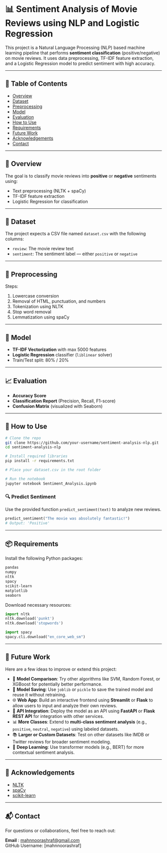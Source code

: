 # 📊 Sentiment Analysis of Movie Reviews using NLP and Logistic Regression

This project is a Natural Language Processing (NLP) based machine learning pipeline that performs **sentiment classification** (positive/negative) on movie reviews. It uses data preprocessing, TF-IDF feature extraction, and a Logistic Regression model to predict sentiment with high accuracy.

---

## 🧾 Table of Contents

- [Overview](#-overview)
- [Dataset](#-dataset)
- [Preprocessing](#-preprocessing)
- [Model](#-model)
- [Evaluation](#-evaluation)
- [How to Use](#-how-to-use)
- [Requirements](#-requirements)
- [Future Work](#-future-work)
- [Acknowledgements](#-acknowledgements)
- [Contact](#-contact)

---

## 📌 Overview

The goal is to classify movie reviews into **positive** or **negative** sentiments using:
- Text preprocessing (NLTK + spaCy)
- TF-IDF feature extraction
- Logistic Regression for classification

---

## 📁 Dataset

The project expects a CSV file named `dataset.csv` with the following columns:

- `review`: The movie review text
- `sentiment`: The sentiment label — either `positive` or `negative`

---

## 🔧 Preprocessing

Steps:
1. Lowercase conversion
2. Removal of HTML, punctuation, and numbers
3. Tokenization using NLTK
4. Stop word removal
5. Lemmatization using spaCy

---

## 🧠 Model

- **TF-IDF Vectorization** with max 5000 features
- **Logistic Regression** classifier (`liblinear` solver)
- Train/Test split: 80% / 20%

---

## 📈 Evaluation

- **Accuracy Score**
- **Classification Report** (Precision, Recall, F1-score)
- **Confusion Matrix** (visualized with Seaborn)

---

## 🧪 How to Use

```bash
# Clone the repo
git clone https://github.com/your-username/sentiment-analysis-nlp.git
cd sentiment-analysis-nlp

# Install required libraries
pip install -r requirements.txt

# Place your dataset.csv in the root folder

# Run the notebook
jupyter notebook Sentiment_Analysis.ipynb
```

### 🔍 Predict Sentiment
Use the provided function `predict_sentiment(text)` to analyze new reviews.

```python
predict_sentiment("The movie was absolutely fantastic!")
# Output: 'Positive'
```

---

## 📦 Requirements

Install the following Python packages:

```bash
pandas
numpy
nltk
spacy
scikit-learn
matplotlib
seaborn
```

Download necessary resources:

```python
import nltk
nltk.download('punkt')
nltk.download('stopwords')

import spacy
spacy.cli.download("en_core_web_sm")
```

---

## 🚀 Future Work

Here are a few ideas to improve or extend this project:

- 🔁 **Model Comparison**: Try other algorithms like SVM, Random Forest, or XGBoost for potentially better performance.
- 💾 **Model Saving**: Use `joblib` or `pickle` to save the trained model and reuse it without retraining.
- 🌐 **Web App**: Build an interactive frontend using **Streamlit** or **Flask** to allow users to input and analyze their own reviews.
- 📱 **API Integration**: Deploy the model as an API using **FastAPI** or **Flask REST API** for integration with other services.
- 📊 **More Classes**: Extend to **multi-class sentiment analysis** (e.g., `positive`, `neutral`, `negative`) using labeled datasets.
- 📚 **Larger or Custom Datasets**: Test on other datasets like IMDB or Twitter reviews for broader sentiment modeling.
- 🧠 **Deep Learning**: Use transformer models (e.g., BERT) for more contextual sentiment analysis.

---

## 🙌 Acknowledgements

- [NLTK](https://www.nltk.org/)
- [spaCy](https://spacy.io/)
- [scikit-learn](https://scikit-learn.org/)

---

## 📬 Contact

For questions or collaborations, feel free to reach out:

**Email** : mahnnoorashraf@gmail.com  
GitHub Username: [mahnnoorashraf]

